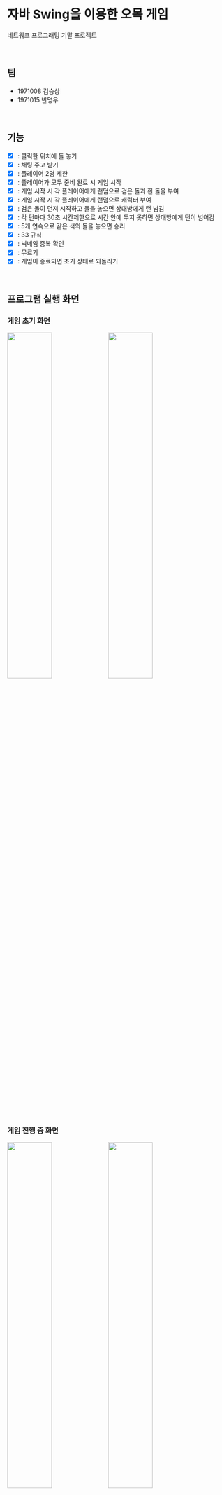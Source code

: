 # 자바 Swing을 이용한 오목 게임

네트워크 프로그래밍 기말 프로젝트

</br>

## 팀

- 1971008 김승상
- 1971015 반명우

</br>

## 기능

- [x] : 클릭한 위치에 돌 놓기
- [x] : 채팅 주고 받기
- [x] : 플레이어 2명 제한
- [x] : 플레이어가 모두 준비 완료 시 게임 시작
- [x] : 게임 시작 시 각 플레이어에게 랜덤으로 검은 돌과 흰 돌을 부여
- [x] : 게임 시작 시 각 플레이어에게 랜덤으로 캐릭터 부여
- [x] : 검은 돌이 먼저 시작하고 돌을 놓으면 상대방에게 턴 넘김
- [x] : 각 턴마다 30초 시간제한으로 시간 안에 두지 못하면 상대방에게 턴이 넘어감
- [x] : 5개 연속으로 같은 색의 돌을 놓으면 승리
- [x] : 33 규칙
- [x] : 닉네임 중복 확인
- [x] : 무르기
- [x] : 게임이 종료되면 초기 상태로 되돌리기

</br>

## 프로그램 실행 화면

### 게임 초기 화면

<p float="left">
  <img src="https://github.com/caadiq/Omok/assets/10990331/d45875ee-cf46-4f9b-b22f-d4024bbc14e0" width="45%" />
  <img src="https://github.com/caadiq/Omok/assets/10990331/d763dd63-2d10-4a19-9131-c27af1930dc0" width="45%" />
</p>

</br>

### 게임 진행 중 화면

<p float="left">
  <img src="https://github.com/caadiq/Omok/assets/10990331/b8ccb7fc-8f8d-490c-9714-c5eb3d7d49fe" width="45%" />
  <img src="https://github.com/caadiq/Omok/assets/10990331/66540ff6-35ce-44a1-9f6d-32eab9ceebed" width="45%" />
</p>

</br>

### 게임 종료 화면

<p float="left">
  <img src="https://github.com/caadiq/Omok/assets/10990331/3a8d5e62-2619-47f8-b49f-9cded1a38293" width="45%" />
  <img src="https://github.com/caadiq/Omok/assets/10990331/92afe30c-6122-40dd-a78e-03970e09be34" width="45%" />
</p>
